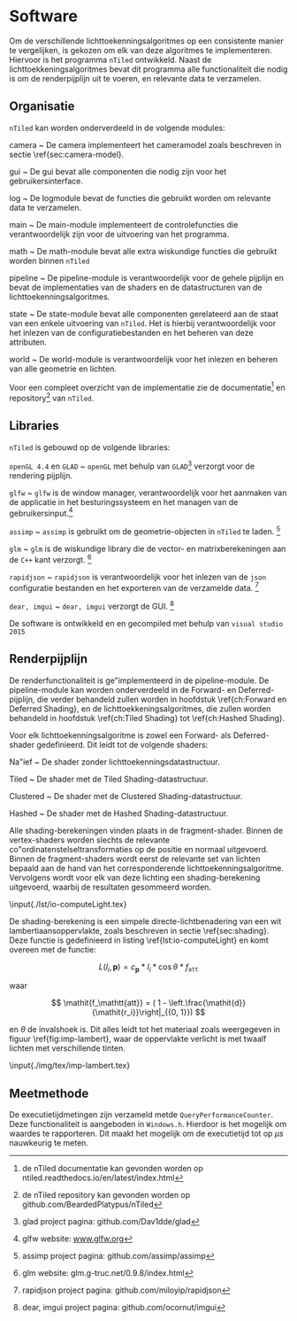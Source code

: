 # Software

Om de verschillende lichttoekenningsalgoritmes op een consistente manier te 
vergelijken, is gekozen om elk van deze algoritmes te implementeren. Hiervoor is
het programma `nTiled` ontwikkeld. Naast de lichttoekkeningsalgoritmes bevat
dit programma alle functionaliteit die nodig is om de renderpijplijn uit te 
voeren, en relevante data te verzamelen.

## Organisatie

`nTiled` kan worden onderverdeeld in de volgende modules:

camera 
  ~ De camera implementeert het cameramodel zoals beschreven in sectie 
    \ref{sec:camera-model}.
    
gui
  ~ De gui bevat alle componenten die nodig zijn voor het gebruikersinterface.
  
log
  ~ De logmodule bevat de functies die gebruikt worden om relevante data te 
    verzamelen.
  
main
  ~ De main-module implementeert de controlefuncties die verantwoordelijk zijn 
    voor de uitvoering van het programma.
    
math
  ~ De math-module bevat alle extra wiskundige functies die gebruikt worden 
    binnen `nTiled`
    
pipeline
  ~ De pipeline-module is verantwoordelijk voor de gehele pijplijn en bevat
    de implementaties van de shaders en de datastructuren van de 
    lichttoekenningsalgoritmes.
    
state
  ~ De state-module bevat alle componenten gerelateerd aan de staat van een
    enkele uitvoering van `nTiled`. Het is hierbij verantwoordelijk voor het
    inlezen van de configuratiebestanden en het beheren van deze attributen.
  
world
  ~ De world-module is verantwoordelijk voor het inlezen en beheren van alle 
    geometrie en lichten.
    
Voor een compleet overzicht van de implementatie zie de documentatie[^docu] en 
repository[^repo] van `nTiled`.

[^docu]: de nTiled documentatie kan gevonden worden op ntiled.readthedocs.io/en/latest/index.html
[^repo]: de nTiled repository kan gevonden worden op github.com/BeardedPlatypus/nTiled


## Libraries

`nTiled` is gebouwd op de volgende libraries:

`openGL 4.4` en `GLAD`
  ~ `openGL` met behulp van `GLAD`[^glad] verzorgt voor de rendering pijplijn.
  
`glfw`
  ~ `glfw` is de window manager, verantwoordelijk voor het aanmaken van de 
    applicatie in het besturingssysteem en het managen van de gebruikersinput.[^glfw]
    
`assimp`
  ~ `assimp` is gebruikt om de geometrie-objecten in `nTiled` te laden. [^assimp]
  
`glm`
  ~ `glm` is de wiskundige library die de vector- en matrixberekeningen aan de 
     `C++` kant verzorgt. [^glm]
    
`rapidjson`
  ~ `rapidjson` is verantwoordelijk voor het inlezen van de `json` configuratie
    bestanden en het exporteren van de verzamelde data. [^rapidjson]

`dear, imgui`
  ~ `dear, imgui` verzorgt de GUI. [^imgui]
  
[^glad]: glad project pagina: github.com/Dav1dde/glad
[^glfw]: glfw website: www.glfw.org
[^assimp]: assimp project pagina: github.com/assimp/assimp
[^glm]: glm website: glm.g-truc.net/0.9.8/index.html
[^rapidjson]: rapidjson project pagina: github.com/miloyip/rapidjson
[^imgui]: dear, imgui project pagina: github.com/ocornut/imgui

De software is ontwikkeld en en gecompiled met behulp van `visual studio 2015`


## Renderpijplijn

De renderfunctionaliteit is ge\"implementeerd in de pipeline-module. De
pipeline-module kan worden onderverdeeld in de Forward- en Deferred-pijplijn,
die verder behandeld zullen worden in hoofdstuk \ref{ch:Forward en Deferred Shading},
en de lichttoekkeningsalgoritmes, die zullen worden behandeld in hoofdstuk 
\ref{ch:Tiled Shading} tot \ref{ch:Hashed Shading}. 

Voor elk lichttoekenningsalgoritme is zowel een Forward- als Deferred-shader
gedefinieerd. Dit leidt tot de volgende shaders:

Na\"ief
  ~ De shader zonder lichttoekenningsdatastructuur.

Tiled
  ~ De shader met de Tiled Shading-datastructuur.
  
Clustered
  ~ De shader met de Clustered Shading-datastructuur.
  
Hashed
  ~ De shader met de Hashed Shading-datastructuur.
  
Alle shading-berekeningen vinden plaats in de fragment-shader. Binnen de 
vertex-shaders worden slechts de relevante co\"ordinatenstelseltransformaties
op de positie en normaal uitgevoerd. Binnen de fragment-shaders wordt eerst
de relevante set van lichten bepaald aan de hand van het corresponderende 
lichttoekenningsalgoritme. Vervolgens wordt voor elk van deze lichting een
shading-berekening uitgevoerd, waarbij de resultaten gesommeerd worden.

\input{./lst/io-computeLight.tex}

De shading-berekening is een simpele directe-lichtbenadering van een wit
lambertiaansoppervlakte, zoals beschreven in sectie \ref{sec:shading}.
Deze functie is gedefinieerd in listing \ref{lst:io-computeLight} en komt
overeen met de functie:

$$
\mathit{L}(l_{i}, \mathbf{p}) = \mathit{c}_\mathbf{p} * \mathit{I_i} * \cos\theta * \mathit{f_\mathtt{att}}
$$

waar

$$
\mathit{f_\mathtt{att}} = ( 1 - \left.\frac{\mathit{d}}{\mathit{r_i}}\right|_{{0, 1}})
$$

en $\theta$ de invalshoek is. Dit alles leidt tot het materiaal zoals 
weergegeven in figuur \ref{fig:imp-lambert}, waar de oppervlakte verlicht is met
twaalf lichten met verschillende tinten.

\input{./img/tex/imp-lambert.tex}

## Meetmethode

De executietijdmetingen zijn verzameld metde `QueryPerformanceCounter`. Deze 
functionaliteit is aangeboden in `Windows.h`. Hierdoor is het mogelijk om 
waardes te rapporteren. Dit maakt het mogelijk om de executietijd tot op
$\mu s$ nauwkeurig te meten.

